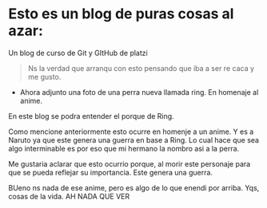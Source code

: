 # Esto es un blog de puras cosas al azar:
Un blog de curso de Git y GItHub de platzi
>Ns la verdad que arranqu con esto pensando que iba a ser re caca y me gusto. 
>
- Ahora adjunto una foto de una perra nueva llamada ring. En homenaje al anime.



En este blog se podra entender el porque de Ring.

Como mencione anteriormente esto ocurre en homenje a un anime. Y es a Naruto ya que este genera una guerra en base a  Ring. Lo cual hace que sea algo interminable es por eso que mi hermano la nombro asi a la perra. 

Me gustaria aclarar que esto ocurrio porque, al morir este personaje para que se pueda reflejar su importancia. Este genera una guerra.

BUeno ns nada de ese anime, pero es algo de lo que enendi por arriba. Yqs, cosas de la vida. AH NADA QUE VER
